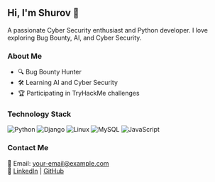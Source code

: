 ## Hi, I'm Shurov 👋

A passionate Cyber Security enthusiast and Python developer. I love exploring Bug Bounty, AI, and Cyber Security.  

### **About Me**
- 🔍 Bug Bounty Hunter
- 🛠 Learning AI and Cyber Security  
- 🏆 Participating in TryHackMe challenges  

### **Technology Stack**
![Python](https://img.shields.io/badge/Python-3776AB?style=for-the-badge&logo=python&logoColor=white)
![Django](https://img.shields.io/badge/Django-092E20?style=for-the-badge&logo=django&logoColor=white)
![Linux](https://img.shields.io/badge/Linux-FCC624?style=for-the-badge&logo=linux&logoColor=black)
![MySQL](https://img.shields.io/badge/MySQL-4479A1?style=for-the-badge&logo=mysql&logoColor=white)
![JavaScript](https://img.shields.io/badge/JavaScript-F7DF1E?style=for-the-badge&logo=javascript&logoColor=black)
  
### **Contact Me**
📧 Email: your-email@example.com  
🔗 [LinkedIn](https://linkedin.com/in/your-profile) | [GitHub](https://github.com/shurov)
